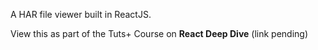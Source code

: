 A HAR file viewer built in ReactJS.

View this as part of the Tuts+ Course on __React Deep Dive__ (link pending)
